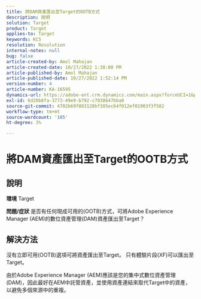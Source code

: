 ```yaml
---
title: 將DAM資產匯出至Target的OOTB方式
description: 說明
solution: Target
product: Target
applies-to: Target
keywords: KCS
resolution: Resolution
internal-notes: null
bug: false
article-created-by: Amol Mahajan
article-created-date: 10/27/2022 1:38:00 PM
article-published-by: Amol Mahajan
article-published-date: 10/27/2022 1:52:14 PM
version-number: 4
article-number: KA-16595
dynamics-url: https://adobe-ent.crm.dynamics.com/main.aspx?forceUCI=1&pagetype=entityrecord&etn=knowledgearticle&id=86fb7590-fc55-ed11-bba2-6045bd006793
exl-id: 6d20b8fa-3773-49e9-b792-c7038647bba0
source-git-commit: 4702b69f883128bf305ec64f012ef01903f3f582
workflow-type: tm+mt
source-wordcount: '105'
ht-degree: 3%

---
```


# 將DAM資產匯出至Target的OOTB方式

## 說明

<b>環境</b>
Target


<b>問題/症狀</b>
是否有任何現成可用的(OOTB)方式，可將Adobe Experience Manager (AEM)的數位資產管理(DAM)資產匯出至Target？


## 解決方法


沒有立即可用(OOTB)選項可將資產匯出至Target。 只有體驗片段(XF)可以匯出至Target。

由於Adobe Experience Manager (AEM)應該是您的集中式數位資產管理(DAM)，因此最好在AEM中託管資產，並使用資產連結來取代Target中的資產，以避免多個來源中的重複。
